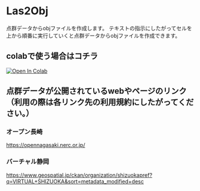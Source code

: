 # Las2Obj
点群データからobjファイルを作成します。
テキストの指示にしたがってセルを上から順番に実行していくと点群データからobjファイルを作成できます。

## colabで使う場合はコチラ　
<a href="https://colab.research.google.com/github.com/iemon-kun/Las2Obj/blob/main/Las%E2%86%92Obj.ipynb" target="_parent"><img src="https://colab.research.google.com/assets/colab-badge.svg" alt="Open In Colab"/></a>

## 点群データが公開されているwebやページのリンク（利用の際は各リンク先の利用規約にしたがってください。）
### オープン長崎
https://opennagasaki.nerc.or.jp/
### バーチャル静岡
https://www.geospatial.jp/ckan/organization/shizuokapref?q=VIRTUAL+SHIZUOKA&sort=metadata_modified+desc
